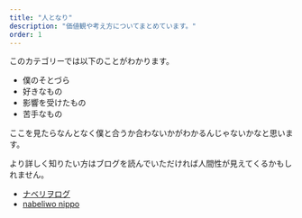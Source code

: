 ```yaml
---
title: "人となり"
description: "価値観や考え方についてまとめています。"
order: 1
---
```


このカテゴリーでは以下のことがわかります。

- 僕のそとづら
- 好きなもの
- 影響を受けたもの
- 苦手なもの

ここを見たらなんとなく僕と合うか合わないかがわかるんじゃないかなと思います。

より詳しく知りたい方はブログを読んでいただければ人間性が見えてくるかもしれません。

- [ナベリヲログ](https://blog.nabeliwo.com/)  
- [nabeliwo nippo](https://nippo.nabeliwo.com/)
